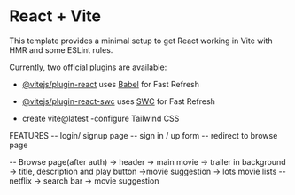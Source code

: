 # React + Vite

This template provides a minimal setup to get React working in Vite with HMR and some ESLint rules.

Currently, two official plugins are available:

- [@vitejs/plugin-react](https://github.com/vitejs/vite-plugin-react/blob/main/packages/plugin-react/README.md) uses [Babel](https://babeljs.io/) for Fast Refresh
- [@vitejs/plugin-react-swc](https://github.com/vitejs/vite-plugin-react-swc) uses [SWC](https://swc.rs/) for Fast Refresh

- create vite@latest
  -configure Tailwind CSS

FEATURES
-- login/ signup page
-- sign in / up form
-- redirect to browse page

-- Browse page(after auth)
-> header
-> main movie
-> trailer in background
-> title, description and play button
->movie suggestion
-> lots movie lists
-- netflix
-> search bar
-> movie suggestion
